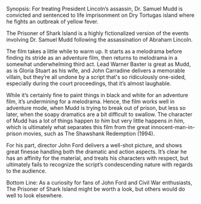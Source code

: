 Synopsis: For treating President Lincoln’s assassin, Dr. Samuel Mudd is convicted and sentenced to life imprisonment on Dry Tortugas island where he fights an outbreak of yellow fever.

The Prisoner of Shark Island is a highly fictionalized version of the events involving Dr. Samuel Mudd following the assassination of Abraham Lincoln.

The film takes a little while to warm up. It starts as a melodrama before finding its stride as an adventure film, then returns to melodrama in a somewhat underwhelming third act. Lead Warner Baxter is great as Mudd, as is Gloria Stuart as his wife, and John Carradine delivers a memorable villain, but they’re all undone by a script that's so ridiculously one-sided, especially during the court proceedings, that it’s almost laughable.  

While it’s certainly fine to paint things in black and white for an adventure film, it’s undermining for a melodrama.  Hence, the film works well in adventure mode, when Mudd is trying to break out of prison, but less so later, when the soapy dramatics are a bit difficult to swallow. The character of Mudd has a lot of things happen <em>to him</em> but very little happens <em>in him</em>, which is ultimately what separates this film from the great innocent-man-in-prison movies, such as The Shawshank Redemption (1994).

For his part, director John Ford delivers a well-shot picture, and shows great finesse handling both the dramatic and action aspects.  It’s clear he has an affinity for the material, and treats his characters with respect, but ultimately fails to recognize the script’s condescending nature with regards to the audience.

Bottom Line: As a curiosity for fans of John Ford and Civil War enthusiasts, The Prisoner of Shark Island might be worth a look, but others would do well to look elsewhere.